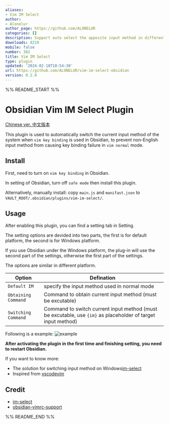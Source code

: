 ```yaml
---
aliases:
- Vim IM Select
author:
- Alonelur
author_page: https://github.com/ALONELUR
categories: []
description: Support auto select the apposite input method in different vim mode
downloads: 8219
mobile: false
number: 382
title: Vim IM Select
type: plugin
updated: '2024-02-18T18:54:30'
url: https://github.com/ALONELUR/vim-im-select-obsidian
version: 0.2.0
---
```


%% README_START %%

# Obsidian Vim IM Select Plugin

[Chinese ver. 中文版本](./README_zh.md)

This plugin is used to automatically switch the current input method of the system when `vim key binding` is used in Obsidian, to prevent non-English input method from causing key binding failure in `vim normal` mode.

## Install

First, need to turn on `vim key binding` in Obsidian.

In setting of Obsidian, turn off `safe mode` then install this plugin.

Alternatively, manually install: copy `main.js` and `manifast.json` to `VAULT_ROOT/.obsidian/plugins/vim-im-select/`.

## Usage

After enabling this plugin, you can find a setting tab in Setting.

The setting options are devided into two parts, the first is for default platform, the second is for Windows platform.

If you use Obsidian under the Windows platform, the plug-in will use the second part of the settings, otherwise the first part of the settings.

The options are similar in different platform.

| Option              | Defination                                                                                                   |
| ------------------- | ------------------------------------------------------------------------------------------------------------ |
| `Default IM`        | specify the input method used in normal mode                                                                 |
| `Obtaining Command` | Command to obtain current input method (must be excutable)                                                   |
| `Switching Command` | Command to switch current input method (must be excutable, use `{im}` as placeholder of target input method) |

Following is a example: 
![example](https://raw.githubusercontent.com/ALONELUR/vim-im-select-obsidian/HEAD/example.png)

**After activating the plugin in the first time and finishing setting, you need to restart Obsidian.**

If you want to know more:

- The solution for switching input method on Windows[im-select](https://github.com/daipeihust/im-select)
- Inspired from [vscodevim](https://github.com/VSCodeVim/Vim#input-method)

## Credit

- [im-select](https://github.com/daipeihust/im-select)
- [obsidian-vimrc-support](https://github.com/esm7/obsidian-vimrc-support)


%% README_END %%